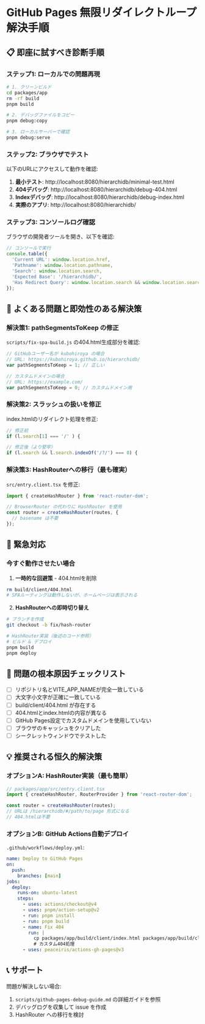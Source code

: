 # GitHub Pages 無限リダイレクトループ 解決手順

## 📋 即座に試すべき診断手順

### ステップ1: ローカルでの問題再現

```bash
# 1. クリーンビルド
cd packages/app
rm -rf build
pnpm build

# 2. デバッグファイルをコピー
pnpm debug:copy

# 3. ローカルサーバーで確認
pnpm debug:serve
```

### ステップ2: ブラウザでテスト

以下のURLにアクセスして動作を確認:

1. **最小テスト**: http://localhost:8080/hierarchidb/minimal-test.html
2. **404デバッグ**: http://localhost:8080/hierarchidb/debug-404.html
3. **Indexデバッグ**: http://localhost:8080/hierarchidb/debug-index.html
4. **実際のアプリ**: http://localhost:8080/hierarchidb/

### ステップ3: コンソールログ確認

ブラウザの開発者ツールを開き、以下を確認:

```javascript
// コンソールで実行
console.table({
  'Current URL': window.location.href,
  'Pathname': window.location.pathname,
  'Search': window.location.search,
  'Expected Base': '/hierarchidb/',
  'Has Redirect Query': window.location.search && window.location.search[1] === '/'
});
```

## 🔧 よくある問題と即効性のある解決策

### 解決策1: pathSegmentsToKeep の修正

`scripts/fix-spa-build.js` の404.html生成部分を確認:

```javascript
// GitHubユーザー名が kubohiroya の場合
// URL: https://kubohiroya.github.io/hierarchidb/
var pathSegmentsToKeep = 1; // 正しい

// カスタムドメインの場合
// URL: https://example.com/
var pathSegmentsToKeep = 0; // カスタムドメイン用
```

### 解決策2: スラッシュの扱いを修正

index.htmlのリダイレクト処理を修正:

```javascript
// 修正前
if (l.search[1] === '/' ) {

// 修正後（より堅牢）
if (l.search && l.search.indexOf('/?/') === 0) {
```

### 解決策3: HashRouterへの移行（最も確実）

`src/entry.client.tsx` を修正:

```typescript
import { createHashRouter } from 'react-router-dom';

// BrowserRouter の代わりに HashRouter を使用
const router = createHashRouter(routes, {
  // basename は不要
});
```

## 🚨 緊急対応

### 今すぐ動作させたい場合

1. **一時的な回避策** - 404.htmlを削除
```bash
rm build/client/404.html
# SPAルーティングは動作しないが、ホームページは表示される
```

2. **HashRouterへの即時切り替え**
```bash
# ブランチを作成
git checkout -b fix/hash-router

# HashRouter実装（後述のコード参照）
# ビルド & デプロイ
pnpm build
pnpm deploy
```

## 📝 問題の根本原因チェックリスト

- [ ] リポジトリ名とVITE_APP_NAMEが完全一致している
- [ ] 大文字小文字が正確に一致している
- [ ] build/client/404.html が存在する
- [ ] 404.htmlとindex.htmlの内容が異なる
- [ ] GitHub Pages設定でカスタムドメインを使用していない
- [ ] ブラウザのキャッシュをクリアした
- [ ] シークレットウィンドウでテストした

## 💡 推奨される恒久的解決策

### オプションA: HashRouter実装（最も簡単）

```typescript
// packages/app/src/entry.client.tsx
import { createHashRouter, RouterProvider } from 'react-router-dom';

const router = createHashRouter(routes);
// URLは /hierarchidb/#/path/to/page 形式になる
// 404.htmlは不要
```

### オプションB: GitHub Actions自動デプロイ

`.github/workflows/deploy.yml`:
```yaml
name: Deploy to GitHub Pages
on:
  push:
    branches: [main]
jobs:
  deploy:
    runs-on: ubuntu-latest
    steps:
      - uses: actions/checkout@v4
      - uses: pnpm/action-setup@v2
      - run: pnpm install
      - run: pnpm build
      - name: Fix 404
        run: |
          cp packages/app/build/client/index.html packages/app/build/client/404.html
          # カスタム404処理
      - uses: peaceiris/actions-gh-pages@v3
```

## 📞 サポート

問題が解決しない場合:

1. `scripts/github-pages-debug-guide.md` の詳細ガイドを参照
2. デバッグログを収集して issue を作成
3. HashRouter への移行を検討